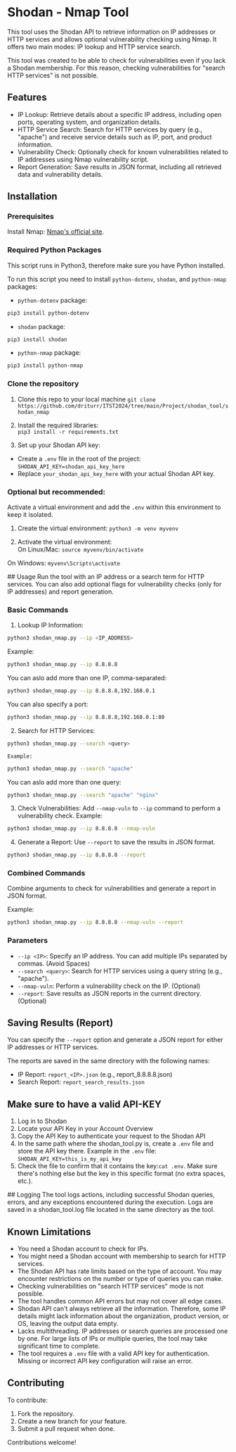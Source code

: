 # Shodan - Nmap Tool
This tool uses the Shodan API to retrieve information on IP addresses or HTTP services and allows optional vulnerability checking using Nmap. It offers two main modes: IP lookup and HTTP service search.

This tool was created to be able to check for vulnerabilities even if you lack a Shodan membership. For this reason, checking vulnerabilities for "search HTTP services" is not possible.

## Features
- IP Lookup: Retrieve details about a specific IP address, including open ports, operating system, and organization details.
- HTTP Service Search: Search for HTTP services by query (e.g., "apache") and receive service details such as IP, port, and product information.
- Vulnerability Check: Optionally check for known vulnerabilities related to IP addresses using Nmap vulnerability script.
- Report Generation: Save results in JSON format, including all retrieved data and vulnerability details.

## Installation
### Prerequisites
Install Nmap: [Nmap's official site](https://nmap.org/download.html).

### Required Python Packages
This script runs in Python3, therefore make sure you have Python installed.

To run this script you need to install `python-dotenv`, `shodan`, and `python-nmap` packages:

- `python-dotenv` package:
```bash
pip3 install python-dotenv
```
- `shodan` package:
```bash
pip3 install shodan
```
- `python-nmap` package:
```bash
pip3 install python-nmap
```

### Clone the repository  
1. Clone this repo to your local machine
`git clone https://github.com/driturr/ITST2024/tree/main/Project/shodan_tool/shodan_nmap`  

2. Install the required libraries:  
`pip3 install -r requirements.txt`

3. Set up your Shodan API key:
- Create a `.env` file in the root of the project:
`SHODAN_API_KEY=shodan_api_key_here`
- Replace `your_shodan_api_key_here` with your actual Shodan API key.

### Optional but recommended:
Activate a virtual environment and add the `.env` within this environment to keep it isolated.

1. Create the virtual environment: 
`python3 -m venv myvenv`

2. Activate the virtual environment:  
On Linux/Mac:
`source myvenv/bin/activate`

On Windows:
`myvenv\Scripts\activate`

## Usage
Run the tool with an IP address or a search term for HTTP services. You can also add optional flags for vulnerability checks (only for IP addresses) and report generation.

### Basic Commands
1. Lookup IP Information:
```bash
python3 shodan_nmap.py --ip <IP_ADDRESS>
```
Example:
```bash
python3 shodan_nmap.py --ip 8.8.8.8
```
You can aslo add more than one IP, comma-separated:
```bash
python3 shodan_nmap.py --ip 8.8.8.8,192.168.0.1
```
You can also specify a port:
```bash
python3 shodan_nmap.py --ip 8.8.8.8,192.168.0.1:80
```

2. Search for HTTP Services:
```bash
python3 shodan_nmap.py --search <query>
```
    Example:
```bash
python3 shodan_nmap.py --search "apache"
```
You can aslo add more than one query:
```bash
python3 shodan_nmap.py --search "apache" "nginx"
```

3. Check Vulnerabilities: Add `--nmap-vuln` to `--ip` command to perform a vulnerability check.
Example:
```bash
python3 shodan_nmap.py --ip 8.8.8.8 --nmap-vuln
```
4. Generate a Report: Use `--report` to save the results in JSON format.
```bash
python3 shodan_nmap.py --ip 8.8.8.8 --report
```

### Combined Commands
Combine arguments to check for vulnerabilities and generate a report  in JSON format.

Example:
```bash
python3 shodan_nmap.py --ip 8.8.8.8 --nmap-vuln --report
```

### Parameters
- `--ip <IP>`: Specify an IP address. You can add multiple IPs separated by commas. (Avoid Spaces)
- `--search <query>`: Search for HTTP services using a query string (e.g., "apache").
- `--nmap-vuln`: Perform a vulnerability check on the IP. (Optional)
- `--report`: Save results as JSON reports in the current directory. (Optional)

## Saving Results (Report)
You can specify the `--report` option and generate a JSON report for either IP addresses or HTTP services.

The reports are saved in the same directory with the following names:

- IP Report: `report_<IP>.json` (e.g., report_8.8.8.8.json)
- Search Report: `report_search_results.json`

## Make sure to have a valid API-KEY
1. Log in to Shodan
2. Locate your API Key in your Account Overview
3. Copy the API Key to authenticate your request to the Shodan API
4. In the same path where the shodan_tool.py is, create a `.env` file and store the API key there. Example in the `.env` file: `SHODAN_API_KEY=this_is_my_api_key`
5. Check the file to confirm that it contains the key:`cat .env`. Make sure there's nothing else but the key in this specific format (no extra spaces, etc.).

## Logging
The tool logs actions, including successful Shodan queries, errors, and any exceptions encountered during the execution. Logs are saved in a shodan_tool.log file located in the same directory as the tool.

## Known Limitations
- You need a Shodan account to check for IPs.
- You might need a Shodan account with membership to search for HTTP services.
- The Shodan API has rate limits based on the type of account. You may encounter restrictions on the number or type of queries you can make.
- Checking vulnerabilities on "search HTTP services" mode is not possible.
- The tool handles common API errors but may not cover all edge cases.
- Shodan API can't always retrieve all the information. Therefore, some IP details might lack information about the organization, product version, or OS, leaving the output data empty.
- Lacks multithreading. IP addresses or search queries are processed one by one. For large lists of IPs or multiple queries, the tool may take significant time to complete.
- The tool requires a `.env` file with a valid API key for authentication. Missing or incorrect API key configuration will raise an error.

## Contributing
To contribute:

1. Fork the repository.
2. Create a new branch for your feature.
3. Submit a pull request when done.

Contributions welcome!